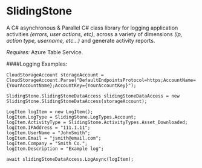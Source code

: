 SlidingStone
============

A C# asynchronous & Parallel C# class library for logging application activities _(errors, user actions, etc)_, across a variety of dimensions _(ip, action type, username, etc...)_ and generate activity reports.

*Requires:* Azure Table Service.

####Logging Examples:

    CloudStorageAccount storageAccount = CloudStorageAccount.Parse("DefaultEndpointsProtocol=https;AccountName={YourAccountName};AccountKey={YourAccountKey}");

    SlidingStone.SlidingStoneDataAccess slidingStoneDataAccess = new SlidingStone.SlidingStoneDataAccess(storageAccount);
    
    LogItem logItem = new LogItem();    
    logItem.LogType = SlidingStone.LogTypes.Account;
    logItem.ActivityType = SlidingStone.ActivityTypes.Asset_Downloaded;
    logItem.IPAddress = "111.1.11";
    logItem.UserName = "JohnSmith";
    logItem.Email = "jsmith@email.com";
    logItem.Company = "Smith Co.";
    logItem.Description = "Example log";

    await slidingStoneDataAccess.LogAsync(logItem);
